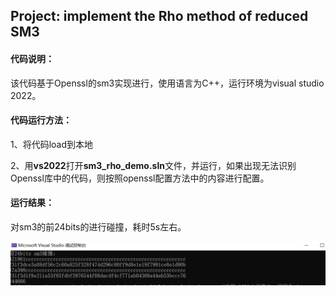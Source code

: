 ## Project: implement the Rho method of reduced SM3

#### 代码说明：

该代码基于Openssl的sm3实现进行，使用语言为C++，运行环境为visual studio 2022。

#### 代码运行方法：

1、将代码load到本地

2、用**vs2022**打开**sm3_rho_demo.sln**文件，并运行，如果出现无法识别Openssl库中的代码，则按照openssl配置方法中的内容进行配置。

#### 运行结果：

对sm3的前24bits的进行碰撞，耗时5s左右。

![](./result.png)

